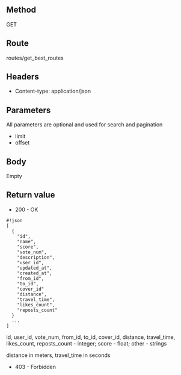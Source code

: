 ## Method ##

GET

## Route ##

routes/get_best_routes

## Headers ##

* Content-type: application/json

## Parameters ##

All parameters are optional and used for search and pagination

* limit
* offset

## Body ##

Empty

## Return value ##

* 200 - OK

```
#!json
[
  {
    "id",
    "name",
    "score",
    "vote_num",
    "description",
    "user_id",
    "updated_at",
    "created_at",
    "from_id",
    "to_id",
    "cover_id"
    "distance",
    "travel_time",
    "likes_count",
    "reposts_count"
  }
  ...
]
```   
id, user_id, vote_num, from_id, to_id, cover_id, distance, travel_time, likes_count, reposts_count - integer; score - float; other - strings

distance in meters, travel_time in seconds

* 403 - Forbidden